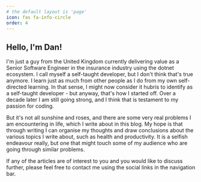 ```yaml
---
# the default layout is 'page'
icon: fas fa-info-circle
order: 4
---
```


## Hello, I'm Dan!

I'm just a guy from the United Kingdom currently delivering value as a Senior Software Engineer in the insurance industry using the dotnet ecosystem. I call myself a self-taught developer, but I don't think that's true anymore. I learn just as much from other people as I do from my own self-directed learning. In that sense, I might now consider it hubris to identify as a self-taught developer - but anyway, that's how I started off. Over a decade later I am still going strong, and I think that is testament to my passion for coding.

But it's not all sunshine and roses, and there are some very real problems I am encountering in life, which I write about in this blog. My hope is that through writing I can organise my thoughts and draw conclusions about the various topics I write about, such as health and productivity. It is a selfish endeavour really, but one that might touch some of my audience who are going through similar problems.

If any of the articles are of interest to you and you would like to discuss further, please feel free to contact me using the social links in the navigation bar.